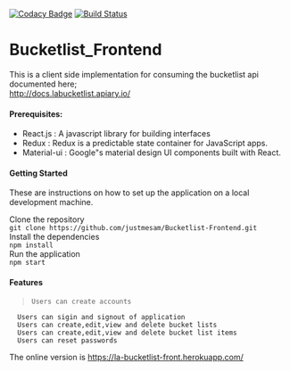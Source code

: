 [![Codacy Badge](https://api.codacy.com/project/badge/Grade/defff91084f94776a77811d3239cd028)](https://www.codacy.com/app/justmesam/Bucketlist-Frontend?utm_source=github.com&utm_medium=referral&utm_content=justmesam/Bucketlist-Frontend&utm_campaign=badger)
[![Build Status](https://travis-ci.org/justmesam/Bucketlist-Frontend.svg?branch=master)](https://travis-ci.org/justmesam/Bucketlist-Frontend)
# Bucketlist_Frontend

This is a client side implementation for consuming the bucketlist api documented  here;   
http://docs.labucketlist.apiary.io/      

  #### Prerequisites:

  * React.js : A javascript library for building interfaces
  * Redux : Redux is a predictable state container for JavaScript apps.   
  * Material-ui : Google"s material design UI components built with React.


 #### Getting Started


These are instructions on how to set up the application on a local development machine.

Clone the repository     
`git clone https://github.com/justmesam/Bucketlist-Frontend.git`     
Install the dependencies     
`npm install`     
Run the application   
`npm start`

#### Features    


>     Users can create accounts
      Users can sigin and signout of application
      Users can create,edit,view and delete bucket lists
      Users can create,edit,view and delete bucket list items
      Users can reset passwords



  The online version is   https://la-bucketlist-front.herokuapp.com/
